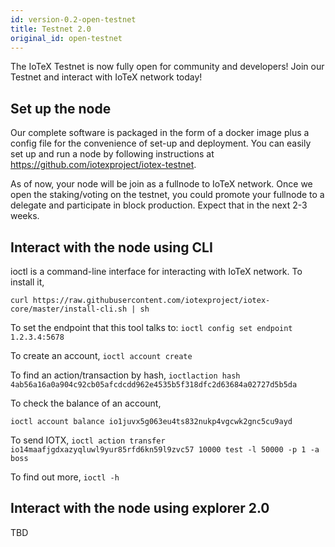 ```yaml
---
id: version-0.2-open-testnet
title: Testnet 2.0
original_id: open-testnet
---
```


The IoTeX Testnet is now fully open for community and developers! Join our Testnet and interact with IoTeX network today!

## Set up the node
Our complete software is packaged in the form of a docker image plus a config file for the convenience of set-up and deployment. You can easily set up and run a node by following instructions at https://github.com/iotexproject/iotex-testnet.

As of now, your node will be join as a fullnode to IoTeX network. Once we open the staking/voting on the testnet, you could promote your fullnode to a delegate and participate in block production. Expect that in the next 2-3 weeks.

## Interact with the node using CLI
ioctl is a command-line interface for interacting with IoTeX network. To install it,

```curl https://raw.githubusercontent.com/iotexproject/iotex-core/master/install-cli.sh | sh```

To set the endpoint that this tool talks to:
```ioctl config set endpoint 1.2.3.4:5678```

To create an account,
```ioctl account create```

To find an action/transaction by hash,
```ioctlaction hash 4ab56a16a0a904c92cb05afcdcdd962e4535b5f318dfc2d63684a02727d5b5da```

To check the balance of an account,

```ioctl account balance io1juvx5g063eu4ts832nukp4vgcwk2gnc5cu9ayd```

To send IOTX,
```ioctl action transfer io14maafjgdxazyqluwl9yur85rfd6kn59l9zvc57 10000 test -l 50000 -p 1 -a boss```

To find out more,
```ioctl -h```

## Interact with the node using explorer 2.0
TBD
